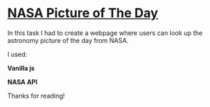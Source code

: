 # [NASA Picture of The Day](https://wfanni.github.io/nasa-potd.github.io/)

In this task I had to create a webpage where users can look up the astronomy picture of the day from NASA.

I used:

**Vanilla js**

**NASA API**

Thanks for reading!
